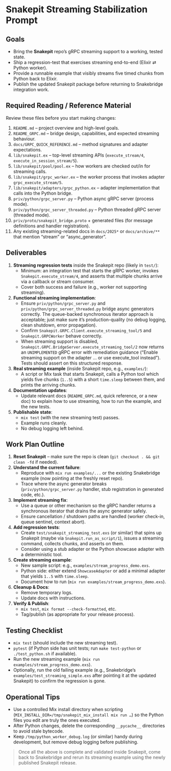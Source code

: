 # Snakepit Streaming Stabilization Prompt

## Goals
- Bring the **Snakepit** repo’s gRPC streaming support to a working, tested state.
- Ship a regression-test that exercises streaming end-to-end (Elixir ⇄ Python worker).
- Provide a runnable example that visibly streams five timed chunks from Python back to Elixir.
- Publish the updated Snakepit package before returning to Snakebridge integration work.

## Required Reading / Reference Material
Review these files before you start making changes:

1. `README.md` – project overview and high-level goals.
2. `README_GRPC.md` – bridge design, capabilities, and expected streaming behaviour.
3. `docs/GRPC_QUICK_REFERENCE.md` – method signatures and adapter expectations.
4. `lib/snakepit.ex` – top-level streaming APIs (`execute_stream/4`, `execute_in_session_stream/5`).
5. `lib/snakepit/pool/pool.ex` – how workers are checked out/in for streaming calls.
6. `lib/snakepit/grpc_worker.ex` – the worker process that invokes adapter `grpc_execute_stream/5`.
7. `lib/snakepit/adapters/grpc_python.ex` – adapter implementation that calls into the Python bridge.
8. `priv/python/grpc_server.py` – Python async gRPC server (process mode).
9. `priv/python/grpc_server_threaded.py` – Python threaded gRPC server (threaded mode).
10. `priv/proto/snakepit_bridge.proto` + generated files (for message definitions and handler registration).
11. Any existing streaming-related docs in `docs/2025*` or `docs/archive/**` that mention “stream” or “async_generator”.

## Deliverables
1. **Streaming regression tests** inside the Snakepit repo (likely in `test/`):
   - Minimum: an integration test that starts the gRPC worker, invokes `Snakepit.execute_stream/4`, and asserts that multiple chunks arrive via a callback or stream consumer.
   - Cover both success and failure (e.g., worker not supporting streaming).
2. **Functional streaming implementation**:
   - Ensure `priv/python/grpc_server.py` and `priv/python/grpc_server_threaded.py` bridge async generators correctly. The queue-backed synchronous iterator approach is acceptable; just make sure it’s production-quality (no debug logging, clean shutdown, error propagation).
   - Confirm `Snakepit.GRPC.Client.execute_streaming_tool/5` and `Snakepit.GRPCWorker` behave correctly.
   - When streaming support is disabled, `Snakepit.GRPC.BridgeServer.execute_streaming_tool/2` now returns an `UNIMPLEMENTED` gRPC error with remediation guidance (“Enable streaming support on the adapter … or use execute_tool instead”). Tests should assert on this structured response.
3. **Real streaming example** (inside Snakepit repo, e.g., `examples/`):
   - A script or Mix task that starts Snakepit, calls a Python tool which yields five chunks (`1..5`) with a short `time.sleep` between them, and prints the arriving chunks.
4. **Documentation updates**:
   - Update relevant docs (`README_GRPC.md`, quick reference, or a new doc) to explain how to use streaming, how to run the example, and the new tests.
5. **Publishable state**:
   - `mix test` (with the new streaming test) passes.
   - Example runs cleanly.
   - No debug logging left behind.

## Work Plan Outline
1. **Reset Snakepit** – make sure the repo is clean (`git checkout . && git clean -fd` if needed).
2. **Understand the current failure**:
   - Reproduce with `mix run examples/...` or the existing Snakebridge example (now pointing at the freshly reset repo).
   - Trace where the async generator breaks (`priv/python/grpc_server.py` handler, stub registration in generated code, etc.).
3. **Implement streaming fix**:
   - Use a queue or other mechanism so the gRPC handler returns a synchronous iterator that drains the async generator safely.
   - Ensure cancellation / shutdown paths are handled (worker check-in, queue sentinel, context abort).
4. **Add regression tests**:
   - Create `test/snakepit_streaming_test.exs` (or similar) that spins up Snakepit (maybe via `Snakepit.run_as_script/1`), issues a streaming command, collects chunks, and asserts on them.
   - Consider using a stub adapter or the Python showcase adapter with a deterministic tool.
5. **Create streaming example**:
   - New sample script: e.g., `examples/stream_progress_demo.exs`.
   - Python side: either extend `ShowcaseAdapter` or add a minimal adapter that yields `1..5` with `time.sleep`.
   - Document how to run (`mix run examples/stream_progress_demo.exs`).
6. **Cleanup & Docs**:
   - Remove temporary logs.
   - Update docs with instructions.
7. **Verify & Publish**:
   - `mix test`, `mix format --check-formatted`, etc.
   - Tag/publish (as appropriate for your release process).

## Testing Checklist
- `mix test` (should include the new streaming test).
- `pytest` (if Python side has unit tests; run `make test-python` or `./test_python.sh` if available).
- Run the new streaming example (`mix run examples/stream_progress_demo.exs`).
- Optionally, run the old failing example (e.g., Snakebridge’s `examples/test_streaming_simple.exs` after pointing it at the updated Snakepit) to confirm the regression is gone.

## Operational Tips
- Use a controlled Mix install directory when scripting (`MIX_INSTALL_DIR=/tmp/snakepit_mix_install mix run …`) so the Python files you edit are truly the ones executed.
- After Python changes, delete the corresponding `__pycache__` directories to avoid stale bytecode.
- Keep `/tmp/python_worker_debug.log` (or similar) handy during development, but remove debug logging before publishing.

> Once all the above is complete and validated inside Snakepit, come back to Snakebridge and rerun its streaming example using the newly published Snakepit release.
